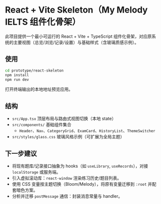 # React + Vite Skeleton（My Melody IELTS 组件化骨架）

此项目提供一个最小可运行的 React + Vite + TypeScript 组件化骨架，对应原系统的主要视图（总览/浏览/记录/设置）与基础样式（含玻璃质感示例）。

## 使用

```bash
cd prototype/react-skeleton
npm install
npm run dev
```

打开终端输出的本地地址预览应用。

## 结构

- `src/App.tsx` 顶层布局与路由式视图切换（本地 state）
- `src/components/` 基础组件集合
  - `Header`、`Nav`、`CategoryGrid`、`ExamCard`、`HistoryList`、`ThemeSwitcher`
- `src/styles/glass.css` 玻璃风格示例（可扩展为全局主题）

## 下一步建议

- 将现有题库/记录接口抽象为 hooks（如 `useLibrary`, `useRecords`），对接 `localStorage` 或服务端。
- 引入虚拟滚动库：`react-window` 渲染练习历史/题目列表。
- 使用 CSS 变量按主题切换（Bloom/Melody），将原有变量迁移到 `:root` 并配套暗色方案。
- 分析并迁移 `postMessage` 通信：封装消息常量与 handler。

